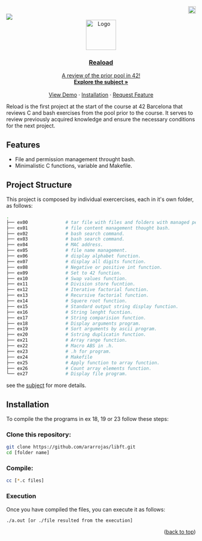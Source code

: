 
 <div align="right">
  <img src="https://www.42barcelona.com/wp-content/uploads/2020/07/Barcelona-300x79.png" alt="Logo"  height="20">
  <div align="left">
   <a href="https://github.com/LoreGracia/42/tree/main/Reload"><img src="https://img.shields.io/badge/reload-100%25-lightgreen?style=for-the-badge&labelColor=black"><a href="https://shields.io"/>
<div align="center">
    <img src="https://cdn-icons-png.flaticon.com/512/724/724863.png" alt="Logo" width="80" height="80">
  
  <h3 align="center">Reaload</h3>
  <p align="center">
    A review of the prior pool in 42!
    <br />
    <a href="https://github.com/LoreGracia/42/blob/3a999a1dcd50ee586bc5821a9c1e263442ffdd4c/Reload/en.subject.pdf"><strong>Explore the subject »</strong></a>
    <br />
    <br />
    <a href="https://github.com/othneildrew/Best-README-Template">View Demo</a>
    ·
    <a href="https://github.com/othneildrew/Best-README-Template/issues/new?labels=bug&template=bug-report---.md">Installation</a>
    ·
    <a href="https://github.com/othneildrew/Best-README-Template/issues/new?labels=enhancement&template=feature-request---.md">Request Feature</a>
  </p>
</div>

Reload is the first project at the start of the course at 42 Barcelona that reviews C and bash exercises from the pool prior to the course. It serves to review previously acquired knowledge and ensure the necessary conditions for the next project.

<div align="left">
  
## Features

- File and permission management throught bash.
- Minimalistic C functions, variable and Makefile.

## Project Structure

This project is composed  by individual exercercises, each in it's own folder, as follows:

```bash
.
├── ex00              # tar file with files and folders with managed permissions.
├── ex01              # file content management thought bash.
├── ex02              # bash search command.
├── ex03              # bash search command.
├── ex04              # MAC address.
├── ex05              # file name management.
├── ex06              # display alphabet function.
├── ex07              # display all digits function.
├── ex08              # Negative or positive int function.
├── ex09              # Set to 42 function.
├── ex10              # Swap values function.
├── ex11              # Division store fucntion.
├── ex12              # Iterative factorial function.
├── ex13              # Recursive factorial function.
├── ex14              # Squere root function.
├── ex15              # Standard output string display function.
├── ex16              # String lenght fucntion.
├── ex17              # String comparision function.
├── ex18              # Display arguments program.
├── ex19              # Sort arguments by ascii program.
├── ex20              # Sstring duplicatin function.
├── ex21              # Array range function.
├── ex22              # Macro ABS in .h.
├── ex23              # .h for program.
├── ex24              # Makefile
├── ex25              # Apply function to array function.
├── ex26              # Count array elements function.
└── ex27              # Display file program.
```

see the <a href=[Reload/en.subject.pdf](https://github.com/LoreGracia/42/blob/3a999a1dcd50ee586bc5821a9c1e263442ffdd4c/Reload/en.subject.pdf)>subject</a> for more details.

## Installation

To compile the the programs in ex 18, 19 or 23 follow these steps:

### Clone this repository:

```bash
git clone https://github.com/ararrojas/libft.git
cd [folder name]
```

### Compile:
```bash
cc [*.c files]
```

### Execution
Once you have compiled the files, you can execute it as follows:

```
./a.out [or ./file resulted from the execution]
```

<p align="right">(<a href="#readme-top">back to top</a>)</p>
